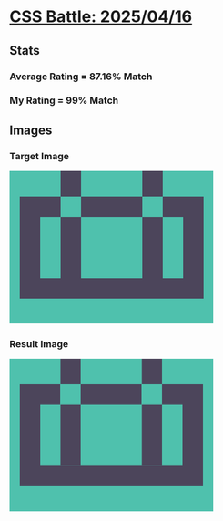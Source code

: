 # [CSS Battle: 2025/04/16](https://cssbattle.dev/play/5kFsFTUvk89nukHlfneb)

## Stats

### Average Rating = 87.16% Match

### My Rating = 99% Match

## Images

### Target Image

![](./images/target.png)

### Result Image

![](./images/result.png)
